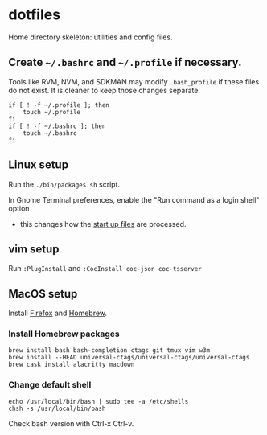 # dotfiles
Home directory skeleton: utilities and config files.

## Create `~/.bashrc` and `~/.profile` if necessary.
Tools like RVM, NVM, and SDKMAN may modify `.bash_profile` if these
files do not exist. It is cleaner to keep those changes separate.

```
if [ ! -f ~/.profile ]; then
    touch ~/.profile
fi
if [ ! -f ~/.bashrc ]; then
    touch ~/.bashrc
fi
```

## Linux setup
Run the `./bin/packages.sh` script.

In Gnome Terminal preferences, enable the "Run command as a login shell" option
- this changes how the
[start up files](https://www.gnu.org/software/bash/manual/html_node/Bash-Startup-Files.html)
are processed.

## vim setup
Run `:PlugInstall` and `:CocInstall coc-json coc-tsserver`

## MacOS setup
Install
[Firefox](https://www.mozilla.org) and
[Homebrew](https://brew.sh/).

### Install Homebrew packages
```
brew install bash bash-completion ctags git tmux vim w3m
brew install --HEAD universal-ctags/universal-ctags/universal-ctags
brew cask install alacritty macdown
```

### Change default shell
```
echo /usr/local/bin/bash | sudo tee -a /etc/shells
chsh -s /usr/local/bin/bash
```

Check bash version with Ctrl-x Ctrl-v.

